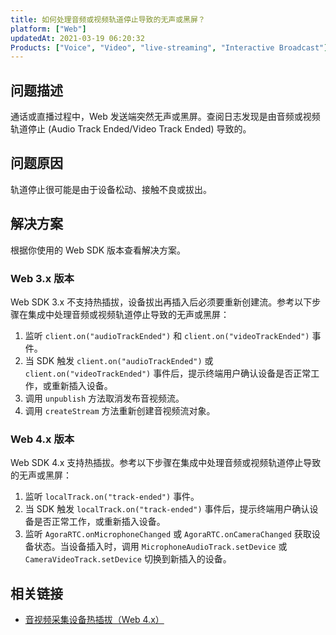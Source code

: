 ```yaml
---
title: 如何处理音频或视频轨道停止导致的无声或黑屏？
platform: ["Web"]
updatedAt: 2021-03-19 06:20:32
Products: ["Voice", "Video", "live-streaming", "Interactive Broadcast"]
---
```


## 问题描述

通话或直播过程中，Web 发送端突然无声或黑屏。查阅日志发现是由音频或视频轨道停止 (Audio Track Ended/Video Track Ended) 导致的。

## 问题原因

轨道停止很可能是由于设备松动、接触不良或拔出。

## 解决方案

根据你使用的 Web SDK 版本查看解决方案。

### Web 3.x 版本

Web SDK 3.x 不支持热插拔，设备拔出再插入后必须要重新创建流。参考以下步骤在集成中处理音频或视频轨道停止导致的无声或黑屏：

1. 监听 `client.on("audioTrackEnded")` 和 `client.on("videoTrackEnded")` 事件。
2. 当 SDK 触发 `client.on("audioTrackEnded")` 或 `client.on("videoTrackEnded")` 事件后，提示终端用户确认设备是否正常工作，或重新插入设备。
3. 调用 `unpublish` 方法取消发布音视频流。
4. 调用 `createStream` 方法重新创建音视频流对象。

### Web 4.x 版本

Web SDK 4.x 支持热插拔。参考以下步骤在集成中处理音频或视频轨道停止导致的无声或黑屏：

1. 监听 `localTrack.on("track-ended")` 事件。
2. 当 SDK 触发 `localTrack.on("track-ended")` 事件后，提示终端用户确认设备是否正常工作，或重新插入设备。
3. 监听 `AgoraRTC.onMicrophoneChanged` 或 `AgoraRTC.onCameraChanged` 获取设备状态。当设备插入时，调用 `MicrophoneAudioTrack.setDevice` 或 `CameraVideoTrack.setDevice` 切换到新插入的设备。

## 相关链接

- [音视频采集设备热插拔（Web 4.x）](https://docs.agora.io/cn/Interactive%20Broadcast/test_switch_device_web_ng?platform=Web#hot-plugging)

